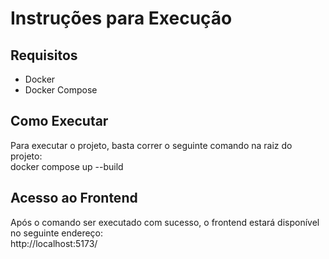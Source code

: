 # Instruções para Execução

## Requisitos

- Docker  
- Docker Compose  

## Como Executar

Para executar o projeto, basta correr o seguinte comando na raiz do projeto:  
docker compose up --build  

## Acesso ao Frontend

Após o comando ser executado com sucesso, o frontend estará disponível no seguinte endereço:  
http://localhost:5173/

